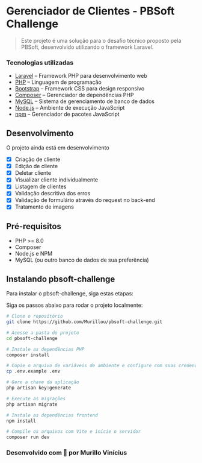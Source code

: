 # Gerenciador de Clientes - PBSoft Challenge


> Este projeto é uma solução para o desafio técnico proposto pela PBSoft, desenvolvido utilizando o framework Laravel.

### Tecnologias utilizadas

- [Laravel](https://laravel.com/) – Framework PHP para desenvolvimento web
- [PHP](https://www.php.net/) – Linguagem de programação
- [Bootstrap](https://getbootstrap.com/) – Framework CSS para design responsivo
- [Composer](https://getcomposer.org/) – Gerenciador de dependências PHP
- [MySQL](https://www.mysql.com/) – Sistema de gerenciamento de banco de dados
- [Node.js](https://nodejs.org/) – Ambiente de execução JavaScript
- [npm](https://www.npmjs.com/) – Gerenciador de pacotes JavaScript

## Desenvolvimento

O projeto ainda está em desenvolvimento

- [x] Criação de cliente
- [x] Edição de cliente
- [x] Deletar cliente
- [x] Visualizar cliente individualmente
- [x] Listagem de clientes
- [x] Validação descritiva dos erros
- [x] Validação de formulário através do request no back-end
- [x] Tratamento de imagens

## Pré-requisitos

- PHP >= 8.0
- Composer
- Node.js e NPM
- MySQL (ou outro banco de dados de sua preferência)

## Instalando pbsoft-challenge

Para instalar o pbsoft-challenge, siga estas etapas:

Siga os passos abaixo para rodar o projeto localmente:

```bash
# Clone o repositório
git clone https://github.com/Murillou/pbsoft-challenge.git

# Acesse a pasta do projeto
cd pbsoft-challenge

# Instale as dependências PHP
composer install

# Copie o arquivo de variáveis de ambiente e configure com suas credenciais
cp .env.example .env

# Gere a chave da aplicação
php artisan key:generate

# Execute as migrações
php artisan migrate

# Instale as dependências frontend
npm install

# Compile os arquivos com Vite e inicie o servidor
composer run dev
```

### Desenvolvido com 💙 por Murillo Vinícius

